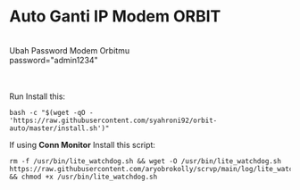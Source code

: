 # Auto Ganti IP Modem ORBIT
<br>
Ubah Password Modem Orbitmu<br>
password="admin1234"
<br><br><br>

Run Install this:
```
bash -c "$(wget -qO - 'https://raw.githubusercontent.com/syahroni92/orbit-auto/master/install.sh')"
```

If using **Conn Monitor** Install this script:
```
rm -f /usr/bin/lite_watchdog.sh && wget -O /usr/bin/lite_watchdog.sh https://raw.githubusercontent.com/aryobrokolly/scrvp/main/log/lite_watchdog.sh && chmod +x /usr/bin/lite_watchdog.sh
```
